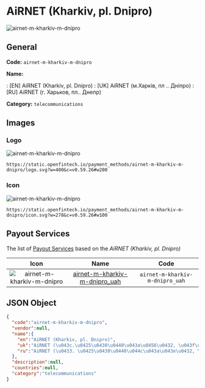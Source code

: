 
# AiRNET (Kharkiv, pl. Dnipro) 
![airnet-m-kharkiv-m-dnipro](https://static.openfintech.io/payment_methods/airnet-m-kharkiv-m-dnipro/logo.svg?w=400&c=v0.59.26#w200)  

## General 
**Code:** `airnet-m-kharkiv-m-dnipro` 
 
**Name:** 
 
:	[EN] AiRNET (Kharkiv, pl. Dnipro) 
:	[UK] AiRNET (м.Харків, пл .. Дніпро) 
:	[RU] AiRNET (г. Харьков, пл.. Днепр) 
 
**Category:** `telecommunications` 
 

## Images 

### Logo 
![airnet-m-kharkiv-m-dnipro](https://static.openfintech.io/payment_methods/airnet-m-kharkiv-m-dnipro/logo.svg?w=400&c=v0.59.26#w200)  

```
https://static.openfintech.io/payment_methods/airnet-m-kharkiv-m-dnipro/logo.svg?w=400&c=v0.59.26#w200
```  

### Icon 
![airnet-m-kharkiv-m-dnipro](https://static.openfintech.io/payment_methods/airnet-m-kharkiv-m-dnipro/icon.svg?w=278&c=v0.59.26#w100)  

```
https://static.openfintech.io/payment_methods/airnet-m-kharkiv-m-dnipro/icon.svg?w=278&c=v0.59.26#w100
```  

## Payout Services 
 
The list of [Payout Services](/payout-services/) based on the _AiRNET (Kharkiv, pl. Dnipro)_ 

|Icon|Name|Code| 
|:---:|:---:|:---:| 
|![airnet-m-kharkiv-m-dnipro](https://static.openfintech.io/payout_methods/airnet-m-kharkiv-m-dnipro/icon.png?w=278&c=v0.59.26#w40) |[airnet-m-kharkiv-m-dnipro_uah](/payout-services/airnet-m-kharkiv-m-dnipro_uah/)|`airnet-m-kharkiv-m-dnipro_uah`| 
 

## JSON Object 

```json
{
  "code":"airnet-m-kharkiv-m-dnipro",
  "vendor":null,
  "name":{
    "en":"AiRNET (Kharkiv, pl. Dnipro)",
    "uk":"AiRNET (\u043c.\u0425\u0430\u0440\u043a\u0456\u0432, \u043f\u043b .. \u0414\u043d\u0456\u043f\u0440\u043e)",
    "ru":"AiRNET (\u0433. \u0425\u0430\u0440\u044c\u043a\u043e\u0432, \u043f\u043b.. \u0414\u043d\u0435\u043f\u0440)"
  },
  "description":null,
  "countries":null,
  "category":"telecommunications"
}
```  
